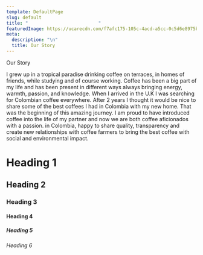 ```yaml
---
template: DefaultPage
slug: default
title: "                          "
featuredImage: https://ucarecdn.com/f7afc175-105c-4acd-a5cc-0c5d6e8975b7/
meta:
  description: "\n"
  title: Our Story
---
```

Our Story

I grew up in a tropical paradise drinking coffee on terraces, in homes of friends, while studying and of course working. Coffee has been a big part of my life and has been present in different ways always bringing energy, warmth, passion, and knowledge.  When I arrived in the U.K I was searching for Colombian coffee everywhere. After 2 years I thought it would be nice to share some of the best coffees I had in Colombia with my new home. That was the beginning of this amazing journey. 
I am proud to have introduced coffee into the life of my partner and now we are both coffee aficionados with a passion. in Colombia, happy to share quality,  transparency and create new relationships with coffee farmers to bring the best coffee with social and environmental impact. 

# Heading 1

## Heading 2

### Heading 3

#### Heading 4

##### Heading 5

###### Heading 6